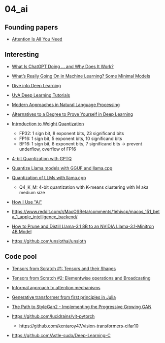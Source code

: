 # 04_ai

## Founding papers

- [Attention Is All You Need](https://arxiv.org/abs/1706.03762)

## Interesting

- [What Is ChatGPT Doing … and Why Does It Work?](https://writings.stephenwolfram.com/2023/02/what-is-chatgpt-doing-and-why-does-it-work/)
- [What’s Really Going On in Machine Learning? Some Minimal Models](https://confluence.zalopay.vn/pages/viewpage.action?spaceKey=PD&title=%5Bekyc+x+TrueID%5D+ekyc+decision)

- [Dive into Deep Learning](https://d2l.ai/index.html)
- [UvA Deep Learning Tutorials](https://uvadlc-notebooks.readthedocs.io/en/latest/)
- [Modern Approaches in Natural Language Processing](https://slds-lmu.github.io/seminar_nlp_ss20/)
- [Alternatives to a Degree to Prove Yourself in Deep Learning](https://www.fast.ai/posts/2017-04-06-alternatives.html)

- [Introduction to Weight Quantization](https://towardsdatascience.com/introduction-to-weight-quantization-2494701b9c0c)
  - FP32: 1 sign bit, 8 exponent bits, 23 significand bits
  - FP16: 1 sign bit, 5 exponent bits, 10 significand bits
  - BF16: 1 sign bit, 8 exponent bits, 7 significand bits -> prevent underflow,
    overflow of FP16
- [4-bit Quantization with GPTQ](https://towardsdatascience.com/4-bit-quantization-with-gptq-36b0f4f02c34)
- [Quantize Llama models with GGUF and llama.cpp](https://towardsdatascience.com/quantize-llama-models-with-ggml-and-llama-cpp-3612dfbcc172)
- [Quantization of LLMs with llama.cpp](https://medium.com/@ingridwickstevens/quantization-of-llms-with-llama-cpp-9bbf59deda35)
  - Q4_K_M: 4-bit quantization with K-means clustering with M aka medium size

- [How I Use "AI"](https://nicholas.carlini.com/writing/2024/how-i-use-ai.html)
- https://www.reddit.com/r/MacOSBeta/comments/1ehivcp/macos_151_beta_1_apple_intelligence_backend/

- [How to Prune and Distill Llama-3.1 8B to an NVIDIA Llama-3.1-Minitron 4B Model](https://developer.nvidia.com/blog/how-to-prune-and-distill-llama-3-1-8b-to-an-nvidia-llama-3-1-minitron-4b-model/)
- https://github.com/unslothai/unsloth

## Code pool

- [Tensors from Scratch #1: Tensors and their Shapes](https://maharshi.bearblog.dev/tensors-from-scratch-part-1/)
- [Tensors from Scratch #2: Elementwise operations and Broadcasting](https://maharshi.bearblog.dev/tensors-from-scratch-part-2/)
- [Informal approach to attention mechanisms](https://maharshi.bearblog.dev/informal-approach-to-attention-in-transformers/)
- [Generative transformer from first principles in Julia](https://liorsinai.github.io/machine-learning/2024/03/23/transformers-gpt.html)
- [The Path to StyleGan2 - Implementing the Progressive Growing GAN](https://ym2132.github.io/Progressive_GAN)

- https://github.com/lucidrains/vit-pytorch
  - https://github.com/kentaroy47/vision-transformers-cifar10
- https://github.com/Astle-sudo/Deep-Learning-C

